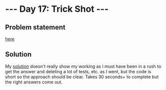 # --- Day 17: Trick Shot ---

## Problem statement

[here](https://adventofcode.com/2021/day/17)

## Solution

My [solution](solution.py) doesn't really show my working as I must have been in a rush to get the answer and deleting a lot of tests, etc. as I went, but the code is short so the approach should be clear. Takes 30 seconds+ to complete but the right answers come out.